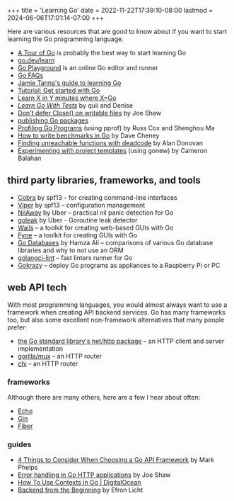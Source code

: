 +++
title = 'Learning Go'
date = 2022-11-22T17:39:10-08:00
lastmod = 2024-06-06T17:01:14-07:00
+++

Here are various resources that are good to know about if you want to start learning the Go programming language.

* [A Tour of Go](https://go.dev/tour/welcome/1) is probably the best way to start learning Go
* [go.dev/learn](https://go.dev/learn/)
* [Go Playground](https://go.dev/play/) is an online Go editor and runner
* [Go FAQs](https://go.dev/doc/faq)
* [Jamie Tanna's guide to learning Go](https://www.jvt.me/posts/2022/08/12/learning-new-language-go/)
* [Tutorial: Get started with Go](https://go.dev/doc/tutorial/getting-started)
* [Learn X in Y minutes where X=Go](https://learnxinyminutes.com/docs/go/)
* [_Learn Go With Tests_](https://quii.gitbook.io/learn-go-with-tests) by quii and Denise
* [Don't defer Close() on writable files](https://www.joeshaw.org/dont-defer-close-on-writable-files/) by Joe Shaw
* [publishing Go packages](/publishing-go-packages)
* [Profiling Go Programs](https://go.dev/blog/pprof) (using pprof) by Russ Cox and Shenghou Ma
* [How to write benchmarks in Go](https://dave.cheney.net/2013/06/30/how-to-write-benchmarks-in-go) by Dave Cheney
* [Finding unreachable functions with deadcode](https://go.dev/blog/deadcode) by Alan Donovan
* [Experimenting with project templates](https://go.dev/blog/gonew) (using gonew) by Cameron Balahan

## third party libraries, frameworks, and tools

* [Cobra](https://github.com/spf13/cobra) by spf13 – for creating command-line interfaces
* [Viper](https://github.com/spf13/viper) by spf13 – configuration management
* [NilAway](https://github.com/uber-go/nilaway/?uclick_id=43206374-f01b-4b03-9250-506f8c102a81) by Uber – practical nil panic detection for Go
* [goleak](https://github.com/uber-go/goleak) by Uber - Goroutine leak detector
* [Wails](https://wails.io/) – a toolkit for creating web-based GUIs with Go
* [Fyne](https://fyne.io/) – a toolkit for creating GUIs with Go
* [Go Databases](https://blog.teamortix.com/posts/2021/08/go-databases/) by Hamza Ali – comparisons of various Go database libraries and why to not use an ORM
* [golangci-lint](https://github.com/golangci/golangci-lint) – fast linters runner for Go
* [Gokrazy](https://news.ycombinator.com/item?id=37583234) – deploy Go programs as appliances to a Raspberry Pi or PC

## web API tech

With most programming languages, you would almost always want to use a framework when creating API backend services. Go has many frameworks too, but also some excellent non-framework alternatives that many people prefer:

* [the Go standard library's net/http package](https://pkg.go.dev/net/http) – an HTTP client and server implementation
* [gorilla/mux](https://github.com/gorilla/mux) – an HTTP router
* [chi](https://github.com/go-chi/chi) – an HTTP router

### frameworks

Although there are many others, here are a few I hear about often:

* [Echo](https://github.com/labstack/echo)
* [Gin](https://github.com/gin-gonic)
* [Fiber](https://gofiber.io/)

### guides

* [4 Things to Consider When Choosing a Go API Framework](https://markphelps.me/posts/4-things-to-consider-when-choosing-a-go-api-framework/) by Mark Phelps
* [Error handling in Go HTTP applications](https://www.joeshaw.org/error-handling-in-go-http-applications/) by Joe Shaw
* [How To Use Contexts in Go | DigitalOcean](https://www.digitalocean.com/community/tutorials/how-to-use-contexts-in-go)
* [Backend from the Beginning](https://eblog.fly.dev/backendbasics.html) by Efron Licht
